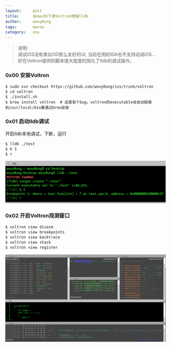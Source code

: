 ```yaml
---
layout:     post
title:      在macOS下用Voltron增强lldb
author:     wooy0ung
tags: 		macos
category:  	xnu
---
```



>说明:  
>调试iOS没有类似OD那么友好的UI, 当前在用的IDA也不支持动调iOS...  
>好在Voltron提供的脚本很大程度的简化了lldb的调试操作。  
<!-- more -->


### 0x00 安装Voltron

```
$ sudo svn checkout https://github.com/wooy0ung/ios/trunk/voltron
$ cd voltron
$ ./install.sh
$ brew install voltron	# 这里有个bug，voltron的executable会自动链接到/usr/local/bin要通过brew安装
```


### 0x01 启动lldb调试

开启lldb本地调试，下断，运行

```
$ lldb ./test
$ b 1
$ r
```

![](/assets/img/xnu/2017-06-21-macos-voltron-lldb/0x00.png)


### 0x02 开启Voltron观测窗口

```
$ voltron view disasm
$ voltron view breakpoints
$ voltron view backtrace
$ voltron view stack
$ voltron view register
```

![](/assets/img/xnu/2017-06-21-macos-voltron-lldb/0x01.png)